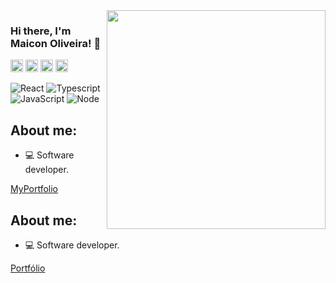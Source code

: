 <img align="right" src="https://agencefl.com/wp-content/uploads/2020/05/creation-site-internet-perpignan-1.png" height="350"/>

### Hi there, I'm Maicon Oliveira! 👋

<div>
  <img src="https://img.shields.io/badge/react%20-FFFFFF.svg?&style=for-the-badge&logo=react&logoColor=black" height="20"/>
  <img src="https://img.shields.io/badge/typescript%20-FFFFFF.svg?&style=for-the-badge&logo=typescript&logoColor=black" height="20"/>
  <img src="https://img.shields.io/badge/javascript-FFFFFF.svg?&style=for-the-badge&logo=javascript&logoColor=black" height="20"/>
  <img src="https://img.shields.io/badge/node.js%20-FFFFFF.svg?&style=for-the-badge&logo=node.js&logoColor=black" height="20"/>
</div>

![React](https://img.shields.io/badge/react%20-FFFFFF.svg?&style=for-the-badge&logo=react&logoColor=black)
![Typescript](https://img.shields.io/badge/typescript%20-FFFFFF.svg?&style=for-the-badge&logo=typescript&logoColor=black)
![JavaScript](https://img.shields.io/badge/javascript-FFFFFF.svg?&style=for-the-badge&logo=javascript&logoColor=black)
![Node](https://img.shields.io/badge/node.js%20-FFFFFF.svg?&style=for-the-badge&logo=node.js&logoColor=black)


## About me:
- 💻 Software developer.

[MyPortfolio](https://maiconoliveira.vercel.app)
## About me:
- 💻 Software developer.

[Portfólio](https://maiconoliveira.vercel.app)

